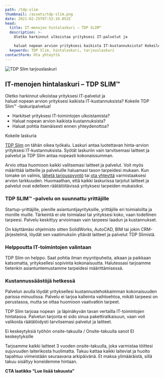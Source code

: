 ```yaml
---
path: /tdp-slim
thumbnail: /assets/tdp-slim.png
date: 2021-02-25T07:52:19.053Z
head:
  title: IT-menojen hintalaskuri – TDP SLIM™
  description: >-
    Oletko harkinnut ulkoistaa yrityksesi IT-palvelut ja 

    haluat nopean arvion yrityksesi kaikista IT-kustannuksista? Kokeile TDP Slim™ -laskuripalvelua! 
  keywords: TDP Slim, hintalaskuri, tarjouslaskuri
contactForm: Ota yhteyttä
---
```


<HeroBlock bgColor="brand" imageAlign="right">

<div className="HeroBlockImage">

![TDP Slim tarjouslaskuri](/assets/tdp-slim.png)

</div>

<div className="HeroBlockContent">

## IT-menojen hintalaskuri – TDP SLIM™

Oletko harkinnut ulkoistaa yrityksesi IT-palvelut ja\
haluat nopean arvion yrityksesi kaikista IT-kustannuksista? Kokeile TDP Slim™ -laskuripalvelua!

* Harkitset yrityksesi IT-toimintojen ulkoistamista?
* Haluat nopean arvion kaikista kustannuksista?
* Haluat pohtia itsenäisesti ennen yhteydenottoa?

<CallToAction bgColor="dark" url="https://slim.tdp.fi" align="center">Kokeile laskuria</CallToAction>

</div>

</HeroBlock>


[TDP Slim](http://slim.tdp.fi) on tähän oikea työkalu. Laskuri antaa luotettavan hinta-arvion yrityksesi IT-kustannuksista. Syötät laskuriin vain tarvitsemasi laitteet ja palvelut ja TDP Slim antaa nopeasti kokonaissumman.

Arvio ottaa huomioon kaikki valitsemasi laitteet ja palvelut. Voit myös määrittää laitteille ja palveluille haluamasi tason tarpeidesi mukaan. Kun lomake on valmis, [lähetä tarjouspyyntö](http://bdb) tai [ota yhteyttä](http://sds) varmistaaksesi arvion tarkkuuden. Huomaathan, että kaikki laskurissa tarjotut laitteet ja palvelut ovat edelleen räätälöitävissä yrityksesi tarpeiden mukaisiksi.

### TDP SLIM™ -palvelu on suunnattu yrittäjille

Startup-yrittäjille, pienille asiantuntijayrityksille, yrittäjille eri toimialoilta ja monille muille. Tärkeintä ei ole toimialasi tai yrityksesi koko, vaan todellinen tarpeesi. Palvelu keskittyy arvioimaan vain tarpeesi laadun ja kustannukset.

On käyttämäsi ohjelmisto sitten SolidWorks, AutoCAD, BIM tai jokin CRM-järjestelmä, löydät sen vaatimuksiin yltävät laitteet ja palvelut TDP Slimistä.

### Helppoutta IT-toimintojen valintaan

TDP Slim on helppo. Saat pohtia ilman myyntipuheita, aikaan ja paikkaan katsomatta, yrityksellesi sopivinta kokonaisuutta. Halutessasi tarjoamme tietenkin asiantuntemustamme tarpeidesi määrittämisessä.

### Kustannussäästöjä hetkessä

Palvelun avulla löydät yrityksellesi kustannustehokkaimman kokonaisuuden parissa minuutissa. Palvelu ei tarjoa kalleinta vaihtoehtoa, mikäli tarpeesi on perustasoa, mutta se ottaa huomioon vaativatkin tarpeet.

TDP Slim tarjoaa nopean  ja läpinäkyvän tavan vertailla IT-toimintojen hintatasoa. Palvelun tarjonta ei sido sinua pakettiratkaisuun, vaan voit valikoida räätälöidysti tarvitsemasi palvelut ja laitteet. 

Ei keskeytyksiä työhön onsite-takuulla / Onsite-takuulla sanot EI keskeytyksille

Tarjoamme kaikki laitteet 3 vuoden onsite-takuulla, joka varmistaa töittesi sujuvuuden laiterikosta huolimatta. Takuu kattaa kaikki laiteviat ja huolto tapahtuu viimeistään seuraavana arkipäivänä. Et maksa ylimääräistä, sillä takuu sisältyy koneidemme hintaan.

**CTA laatikko “Lue lisää takuusta”**